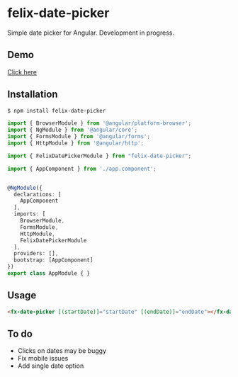 # felix-date-picker

Simple date picker for Angular. Development in progress.

## Demo
<a href="https://s3.amazonaws.com/public.inpwrd.com/assets/felix-date-picker-demo/index.html" target="_blank">Click here</a>

## Installation

```bash
$ npm install felix-date-picker
```

```typescript
import { BrowserModule } from '@angular/platform-browser';
import { NgModule } from '@angular/core';
import { FormsModule } from '@angular/forms';
import { HttpModule } from '@angular/http';

import { FelixDatePickerModule } from "felix-date-picker";

import { AppComponent } from './app.component';


@NgModule({
  declarations: [
    AppComponent
  ],
  imports: [
    BrowserModule,
    FormsModule,
    HttpModule,
    FelixDatePickerModule
  ],
  providers: [],
  bootstrap: [AppComponent]
})
export class AppModule { }

```

## Usage

```html
<fx-date-picker [(startDate)]="startDate" [(endDate)]="endDate"></fx-date-picker>
```

## To do
- Clicks on dates may be buggy
- Fix mobile issues
- Add single date option
